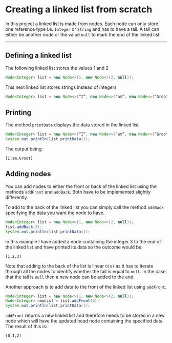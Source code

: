 # Creating a linked list from scratch

In this project a linked list is made from nodes. Each node can only store one reference type i.e. `Integer` or `String` and has to have a tail. A tail can either be another node or the value `null` to mark the end of the linked list.

---

## Defining a linked list

The following linked list stores the values 1 and 2

```java
Node<Integer> list = new Node<>(1, new Node<>(2, null)); 
```

This next linked list stores strings instead of integers

```java
Node<Integer> list = new Node<>(“I”, new Node<>(“am”, new Node<>(“Groot”, null))); 
```

## Printing

The method `printData` displays the data stored in the linked list

```java
Node<Integer> list = new Node<>(“I”, new Node<>(“am”, new Node<>(“Groot”, null))); 
System.out.println(list.printData());
```

The output being:

```
[I,am,Groot]
```

## Adding nodes

You can add nodes to either the front or back of the linked list using the methods `addFront` and `addBack`. Both have to be implemented slightly differently.

To add to the back of the linked list you can simply call the method `addBack` specifying the data you want the node to have.

```java
Node<Integer> list = new Node<>(1, new Node<>(2, null));
list.addBack(3);
System.out.println(list.printData()); 
```
In this example I have added a node containing the integer 3 to the end of the linked list and have printed its data so the outcome would be:

```
[1,2,3]
```
Note that adding to the back of the list is linear `O(n)` as it has to iterate through all the nodes to identify whether the tail is equal to `null`. In the case that the tail is `null` then a new node can be added to the end.

Another approach is to add data to the front of the linked list using `addFront`.

```java
Node<Integer> list = new Node<>(1, new Node<>(2, null));
Node<Integer> newList = list.addFront(0);
System.out.println(list.printData());
```

`addFront` returns a new linked list and therefore needs to be stored in a new node which will have the updated head node containing the specified data. The result of this is:

```
[0,1,2]
```

